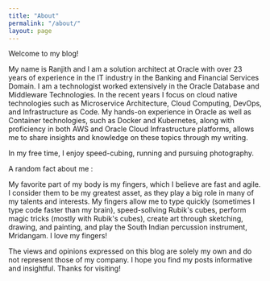 ```yaml
---
title: "About"
permalink: "/about/"
layout: page
---
```


Welcome to my blog!

My name is Ranjith and I am a solution architect at Oracle with over 23 years of experience in the IT industry in the Banking and Financial Services Domain. I am a technologist worked extensively in the Oracle Database and Middleware Technologies. In the recent years I focus on cloud native technologies such as Microservice Architecture, Cloud Computing, DevOps, and Infrastructure as Code. My hands-on experience in Oracle as well as Container technologies, such as Docker and Kubernetes, along with proficiency in both AWS and Oracle Cloud Infrastructure platforms, allows me to share insights and knowledge on these topics through my writing.

In my free time, I enjoy speed-cubing, running and pursuing photography. 

A random fact about me :

My favorite part of my body is my fingers, which I believe are fast and agile. I consider them to be my greatest asset, as they play a big role in many of my talents and interests. My fingers allow me to type quickly (sometimes I type code faster than my brain), speed-sollving Rubik's cubes, perform magic tricks (mostly with Rubik's cubes), create art through sketching, drawing, and painting, and play the South Indian percussion instrument, Mridangam. I love my fingers!


The views and opinions expressed on this blog are solely my own and do not represent those of my company. I hope you find my posts informative and insightful. Thanks for visiting!
